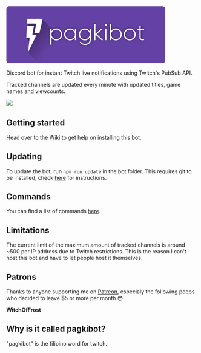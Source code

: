 <img src="https://github.com/LeaPhant/pagkibot/blob/main/res/logo.png?" height="150">

Discord bot for instant Twitch live notifications using Twitch's PubSub API.

Tracked channels are updated every minute with updated titles, game names and viewcounts.

<img src="https://i.imgur.com/8fnjDEu.png">

## Getting started

Head over to the [Wiki](https://github.com/LeaPhant/pagkibot/wiki) to get help on installing this bot.

## Updating

To update the bot, run `npm run update` in the bot folder. This requires git to be installed, check [here](https://github.com/LeaPhant/pagkibot/wiki/1.-Prerequisites) for instructions.

## Commands

You can find a list of commands [here](https://github.com/LeaPhant/pagkibot/wiki/4.-Commands).

## Limitations

The current limit of the maximum amount of tracked channels is around ~500 per IP address due to Twitch restrictions. This is the reason I can't host this bot and have to let people host it themselves.

## Patrons

Thanks to anyone supporting me on [Patreon](https://www.patreon.com/LeaPhant), especialy the following peeps who decided to leave $5 or more per month 😳 

**WitchOfFrost**

## Why is it called pagkibot?

"pagkibot" is the filipino word for twitch.
